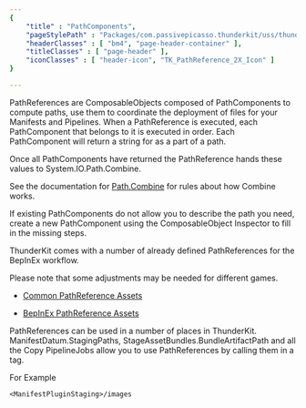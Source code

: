 ```yaml
---
{ 
	"title" : "PathComponents",
	"pageStylePath" : "Packages/com.passivepicasso.thunderkit/uss/thunderkit_style.uss",
	"headerClasses" : [ "bm4", "page-header-container" ],
	"titleClasses" : [ "page-header" ],
	"iconClasses" : [ "header-icon", "TK_PathReference_2X_Icon" ]
}

---
```


PathReferences are ComposableObjects composed of PathComponents to compute paths,  use them to coordinate the deployment of files for your Manifests and Pipelines.
When a PathReference is executed, each PathComponent that belongs to it is executed in order.
Each PathComponent will return a string for as a part of a path.

Once all PathComponents have returned the PathReference hands these values to System.IO.Path.Combine.

See the documentation for [Path.Combine](https://docs.microsoft.com/en-us/dotnet/api/system.io.path.combine?view=netframework-4.6) for rules about how Combine works.

If existing PathComponents do not allow you to describe the path you need, create a new PathComponent using the ComposableObject Inspector to fill in the missing steps.

ThunderKit comes with a number of already defined PathReferences for the BepInEx workflow.

Please note that some adjustments may be needed for different games.

  * [Common PathReference Assets](assetlink://Packages/com.passivepicasso.thunderkit/Editor/Templates/PathReferences)

  * [BepInEx PathReference Assets](assetlink://Packages/com.passivepicasso.thunderkit/Editor/Templates/BepInEx/PathReferences)

PathReferences can be used in a number of places in ThunderKit. ManifestDatum.StagingPaths, StageAssetBundles.BundleArtifactPath and all the Copy PipelineJobs allow you to use PathReferences by calling them in a tag.

For Example

`
<ManifestPluginStaging>/images
`
